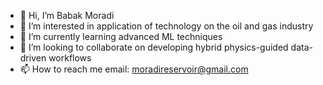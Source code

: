 - 👋 Hi, I’m Babak Moradi
- 👀 I’m interested in application of technology on the oil and gas industry
- 🌱 I’m currently learning advanced ML techniques 
- 💞️ I’m looking to collaborate on developing hybrid physics-guided data-driven workflows
- 📫 How to reach me email: moradireservoir@gmail.com

<!---
moradireservoir/moradireservoir is a ✨ special ✨ repository because its `README.md` (this file) appears on your GitHub profile.
You can click the Preview link to take a look at your changes.
--->

